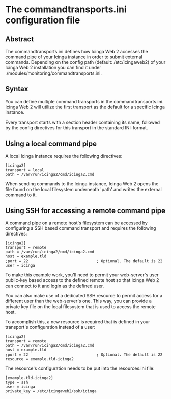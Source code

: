 # <a id="commandtransports"></a> The commandtransports.ini configuration file

## Abstract

The commandtransports.ini defines how Icinga Web 2 accesses the command pipe of
your Icinga instance in order to submit external commands. Depending on the
config path (default: /etc/icingaweb2) of your Icinga Web 2 installation you can
find it under ./modules/monitoring/commandtransports.ini.

## Syntax

You can define multiple command transports in the commandtransports.ini. Icinga
Web 2 will utilize the first transport as the default for a specific Icinga
instance.

Every transport starts with a section header containing its name, followed by
the config directives for this transport in the standard INI-format.

## Using a local command pipe

A local Icinga instance requires the following directives:

````
[icinga2]
transport = local
path = /var/run/icinga2/cmd/icinga2.cmd
````

When sending commands to the Icinga instance, Icinga Web 2 opens the file found
on the local filesystem underneath 'path' and writes the external command to it.

## Using SSH for accessing a remote command pipe

A command pipe on a remote host's filesystem can be accessed by configuring a
SSH based command transport and requires the following directives:

````
[icinga2]
transport = remote
path = /var/run/icinga2/cmd/icinga2.cmd
host = example.tld
;port = 22                              ; Optional. The default is 22
user = icinga
````

To make this example work, you'll need to permit your web-server's user
public-key based access to the defined remote host so that Icinga Web 2 can
connect to it and login as the defined user.

You can also make use of a dedicated SSH resource to permit access for a
different user than the web-server's one. This way, you can provide a private
key file on the local filesystem that is used to access the remote host.

To accomplish this, a new resource is required that is defined in your
transport's configuration instead of a user:

````
[icinga2]
transport = remote
path = /var/run/icinga2/cmd/icinga2.cmd
host = example.tld
;port = 22                              ; Optional. The default is 22
resource = example.tld-icinga2
````

The resource's configuration needs to be put into the resources.ini file:

````
[example.tld-icinga2]
type = ssh
user = icinga
private_key = /etc/icingaweb2/ssh/icinga
````
